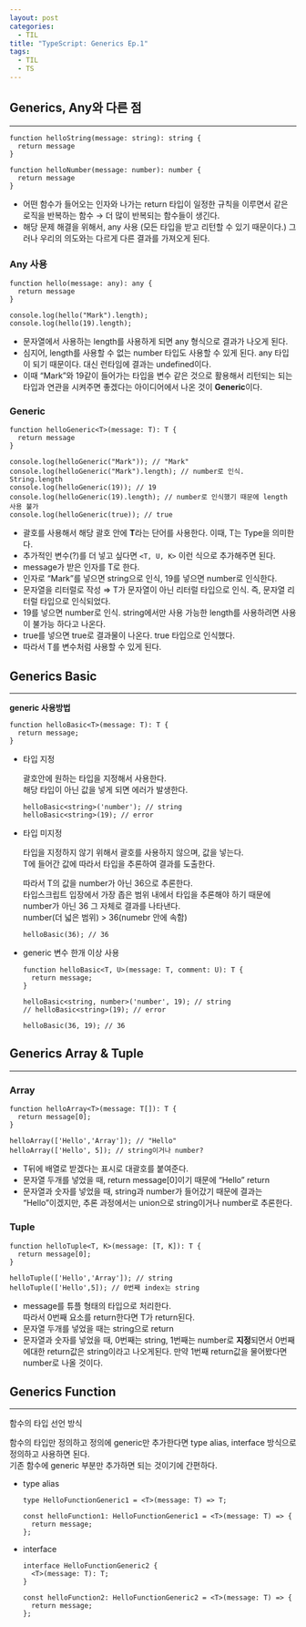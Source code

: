 ```yaml
---
layout: post
categories:
  - TIL
title: "TypeScript: Generics Ep.1"
tags:
  - TIL
  - TS
---
```


## __Generics, Any와 다른 점__
---

```tsx
function helloString(message: string): string {
  return message
}

function helloNumber(message: number): number {
  return message
}
```

- 어떤 함수가 들어오는 인자와 나가는 return 타입이 일정한 규칙을 이루면서 같은 로직을 반복하는 함수 → 더 많이 반복되는 함수들이 생긴다.
- 해당 문제 해결을 위해서, any 사용 (모든 타입을 받고 리턴할 수 있기 때문이다.) 그러나 우리의 의도와는 다르게 다른 결과를 가져오게 된다.

### Any 사용

```tsx
function hello(message: any): any {
  return message
}

console.log(hello("Mark").length);
console.log(hello(19).length);
```

- 문자열에서 사용하는 length를 사용하게 되면 any 형식으로 결과가 나오게 된다.
- 심지어, length를 사용할 수 없는 number 타입도 사용할 수 있게 된다. any 타입이 되기 때문이다. 대신 런타임에 결과는 undefined이다.
- 이때 “Mark”와 19같이 들어가는 타입을 변수 같은 것으로 활용해서 리턴되는 되는 타입과 연관을 시켜주면 좋겠다는 아이디어에서 나온 것이 **Generic**이다.

### **Generic**

```tsx
function helloGeneric<T>(message: T): T {
  return message
}

console.log(helloGeneric("Mark")); // "Mark"
console.log(helloGeneric("Mark").length); // number로 인식. String.length
console.log(helloGeneric(19)); // 19
console.log(helloGeneric(19).length); // number로 인식했기 때문에 length 사용 불가
console.log(helloGeneric(true)); // true
```

- 괄호를 사용해서 해당 괄호 안에 **T**라는 단어를 사용한다. 이때, T는 Type을 의미한다.
- 추가적인 변수(?)를 더 넣고 싶다면 `<T, U, K>` 이런 식으로 추가해주면 된다.
- message가 받은 인자를 T로 한다.
- 인자로 “Mark”를 넣으면 string으로 인식, 19를 넣으면 number로 인식한다.
- 문자열을 리터럴로 작성 ⇒ T가 문자열이 아닌 리터럴 타입으로 인식. 즉, 문자열 리터럴 타입으로 인식되었다.
- 19를 넣으면 number로 인식.
string에서만 사용 가능한 length를 사용하려면 사용이 불가능 하다고 나온다.
- true를 넣으면 true로 결과물이 나온다. true 타입으로 인식했다.
- 따라서 T를 변수처럼 사용할 수 있게 된다.

## __Generics Basic__
---

**generic 사용방법**

```tsx
function helloBasic<T>(message: T): T {
  return message;
}
```

- 타입 지정
  
  괄호안에 원하는 타입을 지정해서 사용한다.  
  해당 타입이 아닌 값을 넣게 되면 에러가 발생한다.
  
  ```tsx
  helloBasic<string>('number'); // string
  helloBasic<string>(19); // error
  ```
    
- 타입 미지정  

  타입을 지정하지 않기 위해서 괄호를 사용하지 않으며, 값을 넣는다.  
  T에 들어간 값에 따라서 타입을 추론하여 결과를 도출한다.
  
  따라서 T의 값을 number가 아닌 36으로 추론한다.  
  타입스크립트 입장에서 가장 좁은 범위 내에서 타입을 추론해야 하기 때문에 number가 아닌 36 그 자체로 결과를 나타낸다.  
  number(더 넓은 범위) > 36(numebr 안에 속함)
  
  ```tsx
  helloBasic(36); // 36
  ```
    
- generic 변수 한개 이상 사용
  
  ```tsx
  function helloBasic<T, U>(message: T, comment: U): T {
    return message;
  }
  
  helloBasic<string, number>('number', 19); // string
  // helloBasic<string>(19); // error
  
  helloBasic(36, 19); // 36
  ```

## __Generics Array & Tuple__
---

### Array

```tsx
function helloArray<T>(message: T[]): T {
  return message[0];
}

helloArray(['Hello','Array']); // "Hello"
helloArray(['Hello', 5]); // string이거나 number?
```

- T뒤에 배열로 받겠다는 표시로 대괄호를 붙여준다.
- 문자열 두개를 넣었을 때, return message[0]이기 때문에 “Hello” return
- 문자열과 숫자를 넣었을 때, string과 number가 들어갔기 때문에 결과는 “Hello”이겠지만, 추론 과정에서는 union으로 string이거나 number로 추론한다.

### Tuple

```tsx
function helloTuple<T, K>(message: [T, K]): T {
  return message[0];
}

helloTuple(['Hello','Array']); // string
helloTuple(['Hello',5]); // 0번째 index는 string
```

- message를 튜플 형태의 타입으로 처리한다.   
  따라서 0번째 요소를 return한다면 T가 return된다.
- 문자열 두개를 넣었을 때는 string으로 return
- 문자열과 숫자를 넣었을 때, 0번째는 string, 1번째는 number로 **지정**되면서  0번째에대한 return값은 string이라고 나오게된다. 만약 1번째 return값을 물어봤다면 number로 나올 것이다.

## __Generics Function__
---

함수의 타입 선언 방식

함수의 타입만 정의하고 정의에 generic만 추가한다면 type alias, interface 방식으로 정의하고 사용하면 된다.  
기존 함수에 generic 부분만 추가하면 되는 것이기에 간편하다.

- type alias
  
  ```tsx
  type HelloFunctionGeneric1 = <T>(message: T) => T;
  
  const helloFunction1: HelloFunctionGeneric1 = <T>(message: T) => {
    return message;
  };
  ```
    
- interface
    
  ```tsx
  interface HelloFunctionGeneric2 {
    <T>(message: T): T;
  }
  
  const helloFunction2: HelloFunctionGeneric2 = <T>(message: T) => {
    return message;
  };
  ```
